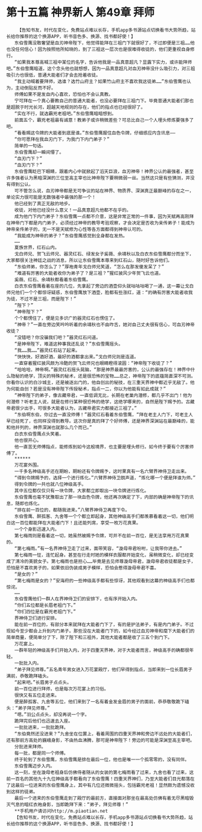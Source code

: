 # 第十五篇 神界新人 第49章 拜师
        【告知书友，时代在变化，免费站点难以长存，手机app多书源站点切换看书大势所趋，站长给你推荐的这个换源APP，听书音色多、换源、找书都好使！】
       东伯雪鹰没敢奢望是血刃神帝陛下，他觉得能拜在三祖门下就很好了，不过即便是三祖……他也没任何信心！因为按照他所知晓的，到了三祖这一层次也是很难得收徒的，他们更重视自身修行。
       “如果我本尊高喊三祖中某位的名字，告诉他我是一品真意超凡？显露下实力，或许能拜师吧。”东伯雪鹰暗道，这个念头他也就想想，因为一品真意超凡对血刃神帝没什么吸引力，对三祖吸引力也很低，普通大能者们才会去抢着收徒。
       “我主动喊着要拜师，选谁？选竹山府主？如果竹山府主不喜欢我这徒弟……”东伯雪鹰也认为，主动倒贴反而不好。
       师傅如果不是发自内心喜欢，恐怕也不会认真教。
       宁可拜在一个真心要教自己的普通大能者，也没必要拜在三祖门下。毕竟普通大能者们那也是超脱于时光长河，超越天地规则的存在，他们的指点也已经很好了。
       “实在不行，就选霸兇老祖吧。”东伯雪鹰暗暗想到。
       前面五个，霸兇老祖最有诚意！教弟子或许稍微差些？可总比自己一个人埋头修炼要强多了吧。
       “看看赐这令牌的大能者到底是谁。”东伯雪鹰握住血色令牌，仔细感应内含讯息——
       “你可愿拜在我血刃门下，为我门下内门弟子？”
       简单的一句话。
       东伯雪鹰却一瞬间懵了。
       “血刃门下？”
       “血刃门下？”
       东伯雪鹰眨巴下眼睛，跟着内心中就掀起了滔天巨浪，血刃神帝！神界公认的最强者，甚至许多强者认为黑暗深渊的三位至高主宰也比神帝陛下要稍微弱一丝。当然这只是有些猜测，并没有得到公认。
       可不管怎么说，血刃神帝都是无可争议的站在神界、物质界、深渊真正最巅峰的存在之一，单论实力很可能是无数强者中最强的那一个！
       他已经到了真正无敌的地步。
       收徒，对他已经没什么意义！一品真意超凡他都不在乎的。
       成为他门下内门弟子？东伯雪鹰一点都不介意，这是非常正常的一件事，因为天赋再高刚拜在神帝门下都是内门弟子，必须经过神帝的教导考验观察，才会决定是否收为亲传弟子！能成为神帝亲传弟子的，无一不是天赋修为心性等各方面都得到神帝认可的。
       “我能成为神帝的弟子？”东伯雪鹰感觉到全身都在发热。
       ……
       夏族世界，红石山内。
       戈白师兄、贺飞云师兄、器灵红石、绿发女子奚薇、余靖秋以及白衣东伯雪鹰都分而坐下，大家都很关注神廷之战的消息，所以让东伯雪鹰本尊来到红石山，随时好告诉他们。
       “东伯师弟，你怎么了？”厚袍青年戈白师兄笑道，“怎么在那发傻发呆了？”
       “难道有厉害的大能者收你为弟子了？是三祖？”猩红披风少年贺飞云也道。
       奚薇、红石、余靖秋都看着东伯雪鹰。
       白衣东伯雪鹰看着在座的几位，先拿起了旁边的酒壶仰头就咕咕咕喝了一通，这一幕让戈白师兄他们一个个都惊讶疑惑，东伯雪鹰放下酒壶，脸都有些涨红，道：“的确有厉害大能者收我为徒，不过不是三祖，而是陛下！”
       “陛下？”
       “神帝陛下？”
       个个都愣住了，便是见多识广的器灵红石也愣住了。
       “神帝？”一直在旁边笑吟吟听着的余靖秋也不由咋舌，她对自己丈夫很有信心，可血刃神帝收徒？
       “没错吧？你没骗我们吧？”器灵红石问道。
       “是神帝陛下，难道这种事我还乱说？”东伯雪鹰摇头。
       “我……我……”器灵红石站了起来。
       “快快快，好酒好酒，最好的酒都拿出来。”戈白师兄则是连道。
       一直穿着猩红披风颇为冷酷的贺飞云师兄也眼睛瞪得滚圆：“神帝陛下收徒了？”
       “哈哈哈，神帝啊。”器灵红石摇头晃脑，“那是神界最最厉害的，公认的最强存在！神界中什么隐秘的绝学，顶尖的特殊的秘术，还是很恐怖的宝物……总之，神帝陛下的底蕴简直深不可测。你看你认识的白沙城主，还是被逐出门的，他自创出的秘技，在三重天界神中都近乎无敌了。他为何能自创？若是没有神帝陛下传授秘术，指点一二，你以为他能有如此成就？”
       “神帝陛下的弟子，像古藏帝君，一直低调无比，长期在老巢内潜修，都几乎不出门！他为何潜修？听老主人说，就是在修行某种很恐怖的绝学，这绝学哪来的，自然是陛下赐予的。古藏帝君很少出手，可很多大能者认为，古藏帝君实力都接近三祖了。”
       “东伯啊东伯，你过去一直没师傅！”器灵红石看着东伯雪鹰，“拜在老主人门下，可老主人早已经死了，也同样没得到教导。这次你是真的拜了个好师傅，还是神界深渊站在最巅峰的，能和他并列的，神界深渊也就那么几个而已。”
       白衣东伯雪鹰点头笑着。
       他也很开心。
       他一直苦无师傅指点，能修炼到如今这般境界，也主要是埋头修行。如今终于要有个厉害师傅了。
       ******
       万花宴外围。
       一千多名神级高手还在期盼，期盼还有令牌赐予，这时果真有一名六臂界神侍卫走出来。
       “得到令牌赐予的，选择一个进行炼化。”六臂界神侍卫朗声道，“炼化哪一个便是拜谁为师。”
       得到令牌的一共也就八位神级高手。
       其中五位都仅仅只有一块令牌，大家都立即取出一块令牌进行炼化。
       东伯雪鹰也毫不犹豫取出了那一块血色令牌，他还再次确定了下，内部的确是神帝陛下的讯息，随即也炼化。
       “排在前一百位的，都随我进来。”八臂界神侍卫再度下令。
       东伯雪鹰、醉孤客、九舍等一个个都立即起身，其他神级高手们都羡慕看着这一切，他们明白这一百位都能拜在大能者门下！且还能列席，享受一枚万花真果。
       一个个身影迅速入内。
       第七梅雨则是看着这一切，她虽然被赐予令牌，可并不在前一百位，是无法享用万花真果的。
       “第七梅雨。”有一名界神侍卫走了过来，面带笑容，“漩母帝君吩咐，让我带你进去。”
       第七梅雨一怔，连忙起身。甚至在行走时她的模样衣服都开始变化，虽稍微变化，却已经变成了清冷的美貌女子。第七梅雨也是担心……毕竟是去见师尊漩母帝君，漩母帝君收徒都是女子，恐怕是不喜欢男子的，如果依旧伪装成男子模样，恐怕会惹得漩母帝君不喜。
       “是女的？”
       “第七梅雨是女的？”安海府的一些神级高手都有些惊讶，其他观看到这幕的神级高手们也都惊诧。
       ……
       东伯雪鹰他们一群人在界神侍卫们的安排下，也有序开始入内。
       “你们五位都是长眉老祖门下。”
       “你们四位是在霸兇老祖门下。”
       界神侍卫们进行安排。
       能在前一百位的，有部分本来就拜在大能者门下了，有的是护法弟子，有是内门弟子。不过现如今至少都会上升到内门弟子。那些没在大能者门下的，如今经过血刃神帝和麾下大能者们的简单商量，便简单分了下，除了陛下和三祖外，其他大能者都是收了三五个到门下。
       万花宴上。
       一群年轻的神级高手们开始入内，对于四重天界神，对于大能者而言，神级高手的确都很年轻。
       一批批入内。
       “弟子拜见师尊。”五名青年男女进入万花宴殿厅，他们早得到指点，当即来到一位长眉男子满前，恭敬跪拜磕头。
       “起来吧。”长眉男子点点头。
       前一百位进行拜师，也是每次万花宴上的习俗。
       很快又有五位走进来。
       便是醉孤客、九舍等五位，他们来到了一名有着金发金眉的男子的面前，恭恭敬敬跪下磕头：“弟子拜见师尊。”
       “嗯。”羽公点点头，却没再说一个字。
       跪拜完后他们也迅速去入座。
       一批批进来，一批批跪拜。
       “东伯竟然还没进来？”九舍坐在位置上，看着周围的四重天界神和旁边不远处的大能者们，还有那前方高处的巍峨身影，不由热血沸腾，那可是神帝陛下！旁边的可能是深渊至高主宰吧。
       分批进来拜师。
       每一批，都是同一个师傅。
       终于轮到了东伯雪鹰，东伯雪鹰是排在最后一位，他也是唯一一个孤零零的，没有同伴。
       东伯雪鹰迈步入内。
       这一刻，坐在漩母老祖身后仿佛侍者随从的女装的第七梅雨看了过来，九舍也看了过来，这前一百名的其他九十九位神级高手都看向了东伯雪鹰！四重天界神们，乃至大能者们目光都落在了这最后一位进来的东伯雪鹰身上，其中有几位还微微摇头，包括霸兇老祖！显然颇为遗憾没收到这样的徒弟。
       最后一个进来的东伯雪鹰走到了殿厅的最前方，直接面对那坐在最高处仿佛有着无尽黑暗毁灭气息的暗红衣袍身影，当即跪拜下来：“弟子，拜见师尊！”
       **手机用户请访问http://m.piaotian.net
       【告知书友，时代在变化，免费站点难以长存，手机app多书源站点切换看书大势所趋，站长给你推荐的这个换源APP，听书音色多、换源、找书都好使！】